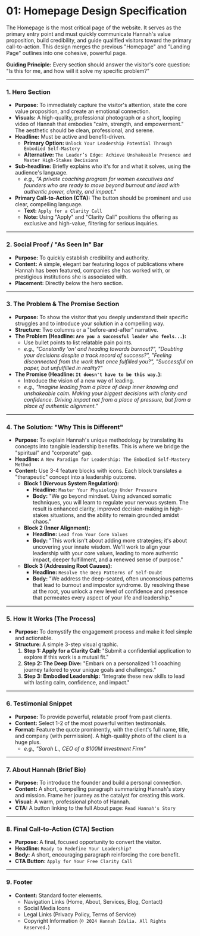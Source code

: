 # 01: Homepage Design Specification

The Homepage is the most critical page of the website. It serves as the primary entry point and must quickly communicate Hannah's value proposition, build credibility, and guide qualified visitors toward the primary call-to-action. This design merges the previous "Homepage" and "Landing Page" outlines into one cohesive, powerful page.

**Guiding Principle:** Every section should answer the visitor's core question: "Is this for me, and how will it solve my specific problem?"

---

### **1. Hero Section**

*   **Purpose:** To immediately capture the visitor's attention, state the core value proposition, and create an emotional connection.
*   **Visuals:** A high-quality, professional photograph or a short, looping video of Hannah that embodies "calm, strength, and empowerment." The aesthetic should be clean, professional, and serene.
*   **Headline:** Must be active and benefit-driven.
    *   **Primary Option:** `Unlock Your Leadership Potential Through Embodied Self-Mastery`
    *   **Alternative:** `The Leader’s Edge: Achieve Unshakeable Presence and Master High-Stakes Decisions`
*   **Sub-headline:** Briefly explains who it's for and what it solves, using the audience's language.
    *   *e.g., "A private coaching program for women executives and founders who are ready to move beyond burnout and lead with authentic power, clarity, and impact."*
*   **Primary Call-to-Action (CTA):** The button should be prominent and use clear, compelling language.
    *   **Text:** `Apply for a Clarity Call`
    *   **Note:** Using "Apply" and "Clarity Call" positions the offering as exclusive and high-value, filtering for serious inquiries.

---

### **2. Social Proof / "As Seen In" Bar**

*   **Purpose:** To quickly establish credibility and authority.
*   **Content:** A simple, elegant bar featuring logos of publications where Hannah has been featured, companies she has worked with, or prestigious institutions she is associated with.
*   **Placement:** Directly below the hero section.

---

### **3. The Problem & The Promise Section**

*   **Purpose:** To show the visitor that you deeply understand their specific struggles and to introduce your solution in a compelling way.
*   **Structure:** Two columns or a "before-and-after" narrative.
*   **The Problem (Headline: `Are you a successful leader who feels...`):**
    *   Use bullet points to list relatable pain points.
    *   *e.g., "Constantly 'on' and heading towards burnout?", "Doubting your decisions despite a track record of success?", "Feeling disconnected from the work that once fulfilled you?", "Successful on paper, but unfulfilled in reality?"*
*   **The Promise (Headline: `It doesn't have to be this way.`):**
    *   Introduce the vision of a new way of leading.
    *   *e.g., "Imagine leading from a place of deep inner knowing and unshakeable calm. Making your biggest decisions with clarity and confidence. Driving impact not from a place of pressure, but from a place of authentic alignment."*

---

### **4. The Solution: "Why This is Different"**

*   **Purpose:** To explain Hannah's unique methodology by translating its concepts into tangible leadership benefits. This is where we bridge the "spiritual" and "corporate" gap.
*   **Headline:** `A New Paradigm for Leadership: The Embodied Self-Mastery Method`
*   **Content:** Use 3-4 feature blocks with icons. Each block translates a "therapeutic" concept into a leadership outcome.
    *   **Block 1 (Nervous System Regulation):**
        *   **Headline:** `Master Your Physiology Under Pressure`
        *   **Body:** "We go beyond mindset. Using advanced somatic techniques, you will learn to regulate your nervous system. The result is enhanced clarity, improved decision-making in high-stakes situations, and the ability to remain grounded amidst chaos."
    *   **Block 2 (Inner Alignment):**
        *   **Headline:** `Lead from Your Core Values`
        *   **Body:** "This work isn't about adding more strategies; it's about uncovering your innate wisdom. We'll work to align your leadership with your core values, leading to more authentic impact, deeper fulfillment, and a renewed sense of purpose."
    *   **Block 3 (Addressing Root Causes):**
        *   **Headline:** `Resolve the Deep Patterns of Self-Doubt`
        *   **Body:** "We address the deep-seated, often unconscious patterns that lead to burnout and impostor syndrome. By resolving these at the root, you unlock a new level of confidence and presence that permeates every aspect of your life and leadership."

---

### **5. How It Works (The Process)**

*   **Purpose:** To demystify the engagement process and make it feel simple and actionable.
*   **Structure:** A simple 3-step visual graphic.
    1.  **Step 1: Apply for a Clarity Call:** "Submit a confidential application to explore if this work is a mutual fit."
    2.  **Step 2: The Deep Dive:** "Embark on a personalized 1:1 coaching journey tailored to your unique goals and challenges."
    3.  **Step 3: Embodied Leadership:** "Integrate these new skills to lead with lasting calm, confidence, and impact."

---

### **6. Testimonial Snippet**

*   **Purpose:** To provide powerful, relatable proof from past clients.
*   **Content:** Select 1-2 of the most powerful written testimonials.
*   **Format:** Feature the quote prominently, with the client's full name, title, and company (with permission). A high-quality photo of the client is a huge plus.
    *   *e.g., "Sarah L., CEO of a $100M Investment Firm"*

---

### **7. About Hannah (Brief Bio)**

*   **Purpose:** To introduce the founder and build a personal connection.
*   **Content:** A short, compelling paragraph summarizing Hannah's story and mission. Frame her journey as the catalyst for creating this work.
*   **Visual:** A warm, professional photo of Hannah.
*   **CTA:** A button linking to the full About page: `Read Hannah's Story`

---

### **8. Final Call-to-Action (CTA) Section**

*   **Purpose:** A final, focused opportunity to convert the visitor.
*   **Headline:** `Ready to Redefine Your Leadership?`
*   **Body:** A short, encouraging paragraph reinforcing the core benefit.
*   **CTA Button:** `Apply for Your Free Clarity Call`

---

### **9. Footer**

*   **Content:** Standard footer elements.
    *   Navigation Links (Home, About, Services, Blog, Contact)
    *   Social Media Icons
    *   Legal Links (Privacy Policy, Terms of Service)
    *   Copyright Information (`© 2024 Hannah Idalia. All Rights Reserved.`)
